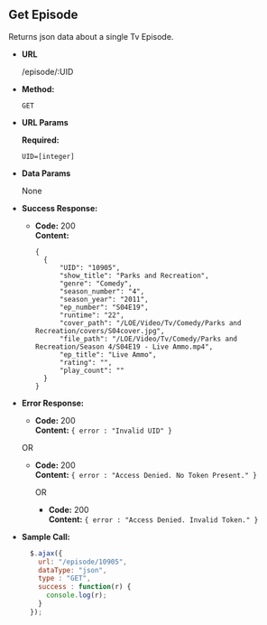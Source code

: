 **Get Episode**
----
  Returns json data about a single Tv Episode.

* **URL**

  /episode/:UID

* **Method:**

  `GET`

*  **URL Params**

   **Required:**

   `UID=[integer]`

* **Data Params**

  None

* **Success Response:**

  * **Code:** 200 <br />
    **Content:**
    ```
    {
      {
          "UID": "10905",
          "show_title": "Parks and Recreation",
          "genre": "Comedy",
          "season_number": "4",
          "season_year": "2011",
          "ep_number": "S04E19",
          "runtime": "22",
          "cover_path": "/LOE/Video/Tv/Comedy/Parks and Recreation/covers/S04cover.jpg",
          "file_path": "/LOE/Video/Tv/Comedy/Parks and Recreation/Season 4/S04E19 - Live Ammo.mp4",
          "ep_title": "Live Ammo",
          "rating": "",
          "play_count": ""
      }
    }
    ```

* **Error Response:**

  * **Code:** 200 <br />
    **Content:** `{ error : "Invalid UID" }`

  OR

  * **Code:** 200 <br />
    **Content:** `{ error : "Access Denied. No Token Present." }`

    OR

    * **Code:** 200 <br />
      **Content:** `{ error : "Access Denied. Invalid Token." }`

* **Sample Call:**

  ```javascript
    $.ajax({
      url: "/episode/10905",
      dataType: "json",
      type : "GET",
      success : function(r) {
        console.log(r);
      }
    });
  ```
